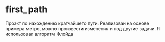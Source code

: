 # first_path
Проэкт по нахождению кратчайшего пути.
Реализован на основе примера метро, можно произвести изменения и  под другие задачи.
Я использовал алгоритм Флойда

